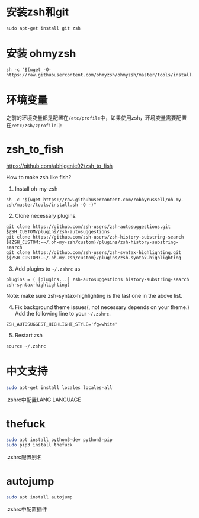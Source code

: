 # 安装zsh和git

```
sudo apt-get install git zsh
```

# 安装 ohmyzsh

```
sh -c "$(wget -O- https://raw.githubusercontent.com/ohmyzsh/ohmyzsh/master/tools/install.sh)"
```

# 环境变量

之前的环境变量都是配置在`/etc/profile`中，如果使用zsh，环境变量需要配置在`/etc/zsh/zprofile`中

# zsh_to_fish

https://github.com/abhigenie92/zsh_to_fish

How to make zsh like fish?


1. Install oh-my-zsh
```
sh -c "$(wget https://raw.githubusercontent.com/robbyrussell/oh-my-zsh/master/tools/install.sh -O -)"
```

2. Clone necessary plugins.
```
git clone https://github.com/zsh-users/zsh-autosuggestions.git $ZSH_CUSTOM/plugins/zsh-autosuggestions
git clone https://github.com/zsh-users/zsh-history-substring-search ${ZSH_CUSTOM:-~/.oh-my-zsh/custom}/plugins/zsh-history-substring-search
git clone https://github.com/zsh-users/zsh-syntax-highlighting.git ${ZSH_CUSTOM:-~/.oh-my-zsh/custom}/plugins/zsh-syntax-highlighting
```

3. Add plugins to `~/.zshrc` as
```
plugins = ( [plugins...] zsh-autosuggestions history-substring-search zsh-syntax-highlighting)
```
Note: make sure zsh-syntax-highlighting is the last one in the above list.

4. Fix background theme issues(, not necessary depends on your theme.)
Add the following line to your `~/.zshrc`.
```
ZSH_AUTOSUGGEST_HIGHLIGHT_STYLE='fg=white'
```

5. Restart zsh
```
source ~/.zshrc
```

# 中文支持

```sh
sudo apt-get install locales locales-all
```

.zshrc中配置LANG LANGUAGE

# thefuck

```sh
sudo apt install python3-dev python3-pip
sudo pip3 install thefuck
```

.zshrc配置别名

# autojump

```sh
sudo apt install autojump
```

.zshrc中配置插件
